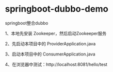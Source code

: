 # springboot-dubbo-demo
springboot整合dubbo

1、本地先安装 Zookeeper，然后启动Zookeeper服务

2、先启动本项目中的 ProviderApplication.java 

3、启动本项目中的 ConsumerApplication.java

4、在浏览器中测试：http://localhost:8081/hello/test
